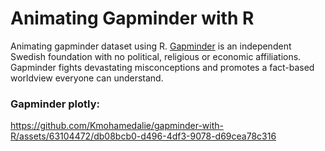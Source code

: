 # Animating Gapminder with R
Animating gapminder dataset using R. [Gapminder](https://www.gapminder.org/) is an independent Swedish foundation with no political, religious or economic affiliations. Gapminder fights devastating misconceptions and promotes a fact-based worldview everyone can understand.

### **Gapminder plotly:**
https://github.com/Kmohamedalie/gapminder-with-R/assets/63104472/db08bcb0-d496-4df3-9078-d69cea78c316
